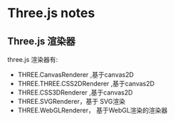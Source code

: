 # Three.js notes  



## Three.js 渲染器


three.js 渲染器有:

- THREE.CanvasRenderer ,基于canvas2D
- THREE.THREE.CSS2DRenderer ,基于canvas2D
- THREE.CSS3DRenderer ,基于canvas2D
- THREE.SVGRenderer，基于 SVG渲染 
- THREE.WebGLRenderer， 基于WebGL渲染的渲染器

